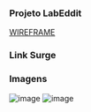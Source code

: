 ### Projeto LabEddit 
[WIREFRAME](https://viewer.diagrams.net/?tags=%7B%7D&highlight=FF4403&edit=_blank&layers=1&nav=1#R7Zzdd6o4EMD%2Fln3wsR7CR4BHP2iv57TaI3b33r5RjcoWiYuxtfvXb4CAQqJ4K6B260NLRhLgl5nJzIS2oXQWm7vAWc4f8AR5DVmabBpKtyHTj6HSX6HkI5ZAA8aCWeBOYhHYCmz3X8SEEpOu3QlaZU4kGHvEXWaFY%2Bz7aEwyMicI8Hv2tCn2slddOjPECeyx4%2FHSv9wJmcdSQ9a38h%2FInc2TKwNoxt8snORk9iSruTPB7zsixWoonQBjEh8tNh3khfASLnG%2F2z3fpjcWIJ8c02HYWzyun2eT18EvcjfUXkb9bveGTcab463ZA7ObJR8Jgfe5S5C9dMZh%2B53OckNpz8nCoy1AD53VMuY%2BdTeIXqq9IgF%2BRR3s4SAaQJlOVVVS6Df8HbOHeEMBQZsdEXuCO4QXiAQf9BT27U2Kk%2BmTarL2%2B3Z2FIPJ5jszkwodphGzdPAtNHrAuP0GQ6AWQwzw2p%2BEeLoSBVGAdOp6nojfhZJVKwOrcWDvB3cDDi4diroDVAx2P8B9yOsCC%2Bvkqpoirr3%2BFWotLEYLpDrZ6tKX0Fldb2oZsprOkzU1HqyuVQUWcGCth1bv%2FoDSglPolkERKFn11CUeoixST6Uy9ZQ5irbV%2F9G6KopqjRQ3zz2zDf2Xmy7p%2F2M8Bk%2FtR3TDqyLzn9BZhGj8l9UyffgKQykOogD1Xq5yErekyslRVSUocp2wIqy8bp7HdZ6EVYEwgxXA%2BhynkKpyDr95GsKcZip1uk0hQz7Cr8Frlsvw7E4zGXjXkic012ZNHJA5nmHf8ayttJ2NQLfn3GO8ZBj%2FRoR8sMKBsyY4Czm%2BZnihwyDpfeF1MEYHHgCKgQfIc4j7lh1fRI91fcQuvXI6UaaUC2H13AQQJ5ghwnrl5iC9jc9PC18BuG09W0MqKsoJjlHxpOYh1HfdakFLqtgdq3Iukk1z2N0cIUmJdi1BrsoSdA75AcplZl4p8LOGDxVRNb5C9JCvFQioVlUqEEe66pU7bbCH94le%2Bwac12sDPgXpNzpKw1CoxkuPA9t%2B6tGDzqA%2FaoW%2FW92WPRpaN7ZVpUO%2FjT68hVAhtNplBTY58kAQ2ACBjVTmzpMyZb02gjYu%2Bblz%2FCscqilrrNndsKGjxkfS8OkDp73CRtxNS5rbblEr6fc5gzxYgYgNpPDEEyz3tEn94nERdWBqLjDSRcXTWgMjwEdG%2FcHDqS6ryjSLK05BQbpfb56lwWtfss1KlmyQn6qtoGDRbgWB87Fz2jI8YXXgSnJeKUxld7ziDumtbRUhvolygwh%2BH4hTnYsqWer5XFngsequWZ5t87fMZO4EsFVxvZS93xO5wkKuteZz8hG1hwsz%2BSxBUzm%2FyfOVhqs0%2BU%2BDrYqr8LWEqzN5IBdy1YwasSp8qYCVA8JSwa3VGw2iSsED%2FWk%2FdSzbHvxxmj4fzb3MugBNw%2FMlGciBB7LA2cLKyMscecvuDK0%2Fw5KMbT01okrNqHDbuKR0p0L4eq5sqQl2mxRdwF6rjD2%2F7Rmybg1rolumSzFymq2Z6ds5O3xFr%2BZVlqlrvGqPrJ%2BRJ%2BkOUr3OkY7hJa%2FRZuogoVeZOKt56mIcz5359HhMGaGAq54swyEXm1n40nFzgcev62VzjH3iuD4KVs0giEKUdsDyVenw1NGOO3IYfZicDQB02g4n0R07XovdGwlzY6HGcMoQfsJ7oKe5%2FmwUJdXUPZRjfEYu25R55ZBFxgfyRevy1IO3vif7KSpQg2GPX9LPqxn5ed6nD%2Fs1KLknD03Jdprvo1bXyCmEj%2F2o5IJW9Jq7z3yULhwwR15DijQgiU3qqalqolw5v%2FZJ36JIJMVBmdUfpWZjX7DdJP7y9%2BymyHcyUynfMNgwUlPP1sDBcZ4zSVVO3UWUpWyykOZAyRh4Ol2hSnYQNb7AwqlXsuDdOy%2FIe8Qrl7g4VKEXTAhe7F0RDyjWi7Nyx805cgJSXTT1GU0wmwqQFFU1ZF0zoJxLjoEKm%2BH%2BCDR1qKsqMEQrbNPMDKEIFlyzyfpDSYUaAFWVKDS%2BzPMdnp0rPINGRpdMwftHdYdnfAXrOzyrMjzTryI8E20HnTsMulTRd3hWSni2xzC%2Bw7OkKPm%2FCc8Oa8LXCs%2Bg4G%2FZcoXhnG%2Fh5v4aasLZF4SB6C9h6i0KQ75qWejDrwF0zknKJr%2FzIQRd2Z4T5Ot%2FXwJ0TqNl4TYHqFOj%2BZJaDPoqNzr0ZH1NAQte7lWgAPAnNjpoc%2FvPN%2BJle%2FsvTBTrPw%3D%3D)


### Link Surge 

### Imagens
![image](https://user-images.githubusercontent.com/89935565/145908394-35c529d8-e272-4002-9236-ce991909cf3f.png)
![image](https://user-images.githubusercontent.com/89935565/145908455-8404d1d6-8376-4124-b18c-d9de88d6e71f.png)